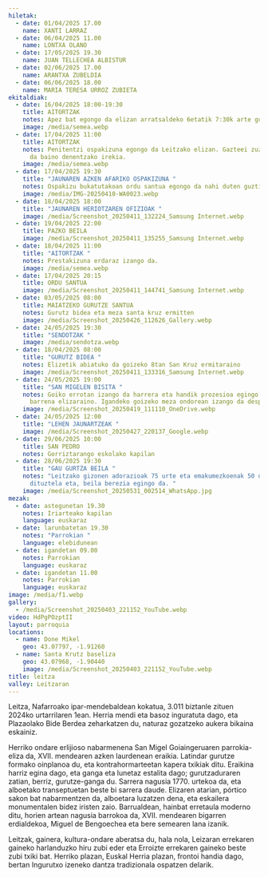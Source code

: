 ```yaml
---
hiletak:
  - date: 01/04/2025 17.00
    name: XANTI LARRAZ
  - date: 06/04/2025 11.00
    name: LONTXA OLANO
  - date: 17/05/2025 19.30
    name: JUAN TELLECHEA ALBISTUR
  - date: 02/06/2025 17.00
    name: ARANTXA ZUBELDIA
  - date: 06/06/2025 18.00
    name: MARIA TERESA URROZ ZUBIETA
ekitaldiak:
  - date: 16/04/2025 18:00-19:30
    title: AITORTZAK
    notes: Apez bat egongo da elizan arratsaldeko 6etatik 7:30k arte gutxi gora behera
    image: /media/semea.webp
  - date: 17/04/2025 11:00
    title: AITORTZAK
    notes: Penitentzi ospakizuna egongo da Leitzako elizan. Gazteei zuzendua izango
      da baino denentzako irekia.
    image: /media/semea.webp
  - date: 17/04/2025 19:30
    title: "JAUNAREN AZKEN AFARIKO OSPAKIZUNA "
    notes: Ospakizu bukatutakoan ordu santua egongo da nahi duten guztientzat
    image: /media/IMG-20250410-WA0023.webp
  - date: 18/04/2025 18:00
    title: "JAUNAREN HERIOTZAREN OFIZIOAK "
    image: /media/Screenshot_20250411_132224_Samsung Internet.webp
  - date: 19/04/2025 22:00
    title: PAZKO BEILA
    image: /media/Screenshot_20250411_135255_Samsung Internet.webp
  - date: 18/04/2025 11:00
    title: "AITORTZAK "
    notes: Prestakizuna erdaraz izango da.
    image: /media/semea.webp
  - date: 17/04/2025 20:15
    title: ORDU SANTUA
    image: /media/Screenshot_20250411_144741_Samsung Internet.webp
  - date: 03/05/2025 08:00
    title: MAIATZEKO GURUTZE SANTUA
    notes: Gurutz bidea eta meza santa kruz ermitten
    image: /media/Screenshot_20250426_112626_Gallery.webp
  - date: 24/05/2025 19:30
    title: "SENDOTZAK "
    image: /media/sendotza.webp
  - date: 18/04/2025 08:00
    title: "GURUTZ BIDEA "
    notes: Elizetik abiatuko da goizeko 8tan San Kruz ermitaraino
    image: /media/Screenshot_20250411_133316_Samsung Internet.webp
  - date: 24/05/2025 19:00
    title: "SAN MIGELEN BISITA "
    notes: Goiko errotan izango da harrera eta handik prozesioa egingo da herrian
      barrena elizaraino. Igandeko goizeko meza ondorean izango da despedida.
    image: /media/Screenshot_20250419_111110_OneDrive.webp
  - date: 24/05/2025 12:00
    title: "LEHEN JAUNARTZEAK "
    image: /media/Screenshot_20250427_220137_Google.webp
  - date: 29/06/2025 10:00
    title: SAN PEDRO
    notes: Gorriztarango eskolako kapilan
  - date: 28/06/2025 19:30
    title: "GAU GURTZA BEILA "
    notes: "Leitzako gizonen adorazioak 75 urte eta emakumezkoenak 50 urte betetzwen
      dituztela eta, beila berezia egingo da. "
    image: /media/Screenshot_20250531_002514_WhatsApp.jpg
mezak:
  - date: astegunetan 19.30
    notes: Iriarteako kapilan
    language: euskaraz
  - date: larunbatetan 19.30
    notes: "Parrokian "
    language: elebidunean
  - date: igandetan 09.00
    notes: Parrokian
    language: euskaraz
  - date: igandetan 11.00
    notes: Parrokian
    language: euskaraz
image: /media/f1.webp
gallery:
  - /media/Screenshot_20250403_221152_YouTube.webp
video: HdPgPOzptII
layout: parroquia
locations:
  - name: Done Mikel
    geo: 43.07797, -1.91260
  - name: Santa Krutz baseliza
    geo: 43.07968, -1.90440
    image: /media/Screenshot_20250403_221152_YouTube.webp
title: leitza
valley: Leitzaran
---
```

Leitza, Nafarroako ipar-mendebaldean kokatua, 3.011 biztanle zituen 2024ko urtarrilaren 1ean. Herria mendi eta basoz inguratuta dago, eta Plazaolako Bide Berdea zeharkatzen du, naturaz gozatzeko aukera bikaina eskainiz.

Herriko ondare erlijioso nabarmenena San Migel Goiaingeruaren parrokia-eliza da, XVII. mendearen azken laurdenean eraikia. Latindar gurutze formako oinplanoa du, eta kontrahormarteetan kapera txikiak ditu. Eraikina harriz egina dago, eta ganga eta lunetaz estalita dago; gurutzaduraren zatian, berriz, gurutze-ganga du. Sarrera nagusia 1770. urtekoa da, eta alboetako transeptuetan beste bi sarrera daude. Elizaren atarian, pórtico sakon bat nabarmentzen da, alboetara luzatzen dena, eta eskailera monumentalen bidez iristen zaio. Barrualdean, hainbat erretaula moderno ditu, horien artean nagusia barrokoa da, XVII. mendearen bigarren erdialdekoa, Miguel de Bengoechea eta bere semearen lana izanik.

Leitzak, gainera, kultura-ondare aberatsa du, hala nola, Leizaran errekaren gaineko harlanduzko hiru zubi eder eta Erroizte errekaren gaineko beste zubi txiki bat. Herriko plazan, Euskal Herria plazan, frontoi handia dago, bertan Ingurutxo izeneko dantza tradizionala ospatzen delarik.